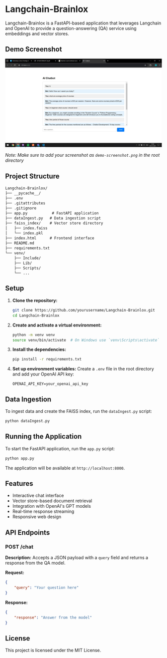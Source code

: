 # Langchain-Brainlox

Langchain-Brainlox is a FastAPI-based application that leverages Langchain and OpenAI to provide a question-answering (QA) service using embeddings and vector stores.

## Demo Screenshot
![Application Screenshot](demo.JPG)

*Note: Make sure to add your screenshot as `demo-screenshot.png` in the root directory*

## Project Structure

```
Langchain-Brainlox/
├── __pycache__/
├── .env
├── .gitattributes
├── .gitignore
├── app.py           # FastAPI application
├── dataIngest.py   # Data ingestion script
├── faiss_index/    # Vector store directory
│   ├── index.faiss
│   └── index.pkl
├── index.html      # Frontend interface
├── README.md
├── requirements.txt
└── venv/
    ├── Include/
    ├── Lib/
    ├── Scripts/
    └── ...
```

## Setup

1. **Clone the repository:**
    ```sh
    git clone https://github.com/yourusername/Langchain-Brainlox.git
    cd Langchain-Brainlox
    ```

2. **Create and activate a virtual environment:**
    ```sh
    python -m venv venv
    source venv/bin/activate  # On Windows use `venv\Scripts\activate`
    ```

3. **Install the dependencies:**
    ```sh
    pip install -r requirements.txt
    ```

4. **Set up environment variables:**
    Create a `.env` file in the root directory and add your OpenAI API key:
    ```
    OPENAI_API_KEY=your_openai_api_key
    ```

## Data Ingestion

To ingest data and create the FAISS index, run the `dataIngest.py` script:
```sh
python dataIngest.py
```

## Running the Application

To start the FastAPI application, run the `app.py` script:
```sh
python app.py
```

The application will be available at `http://localhost:8000`.

## Features

- Interactive chat interface
- Vector store-based document retrieval
- Integration with OpenAI's GPT models
- Real-time response streaming
- Responsive web design

## API Endpoints

### POST /chat

**Description:** Accepts a JSON payload with a `query` field and returns a response from the QA model.

**Request:**
```json
{
    "query": "Your question here"
}
```

**Response:**
```json
{
    "response": "Answer from the model"
}
```

## License

This project is licensed under the MIT License.